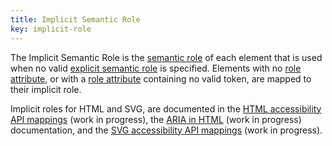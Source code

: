 ```yaml
---
title: Implicit Semantic Role
key: implicit-role
---
```


The Implicit Semantic Role is the [semantic role](#semantic-role) of each element that is used when no valid [explicit semantic role](#explicit-role) is specified. Elements with no [role attribute](https://html.spec.whatwg.org/#attr-aria-role), or with a [role attribute](https://www.w3.org/TR/role-attribute/) containing no valid token, are mapped to their implicit role.

Implicit roles for HTML and SVG, are documented in the [HTML accessibility API mappings](https://www.w3.org/TR/html-aam/) (work in progress), the [ARIA in HTML](https://www.w3.org/TR/html-aria/) (work in progress) documentation, and the [SVG accessibility API mappings](https://www.w3.org/TR/svg-aam/) (work in progress).

